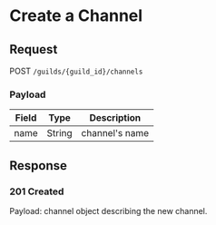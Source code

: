 # Create a Channel

## Request
POST `/guilds/{guild_id}/channels`

### Payload
| Field  | Type   | Description    |
|--------|--------|----------------|
| name   | String | channel's name |

## Response
### 201 Created
Payload: channel object describing the new channel.
